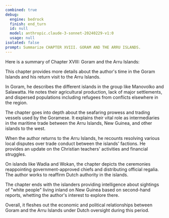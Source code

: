 ```yaml
---
combined: true
debug:
  engine: bedrock
  finish: end_turn
  id: null
  model: anthropic.claude-3-sonnet-20240229-v1:0
  usage: null
isolated: false
prompt: Summarize CHAPTER XVIII. GORAM AND THE ARRU ISLANDS.
---
```

Here is a summary of Chapter XVIII: Goram and the Arru Islands:

This chapter provides more details about the author's time in the Goram Islands and his return visit to the Arru Islands. 

In Goram, he describes the different islands in the group like Manovolko and Salawatta. He notes their agricultural production, lack of major settlements, and dispersed populations including refugees from conflicts elsewhere in the region.

The chapter goes into depth about the seafaring prowess and trading vessels used by the Goramese. It explains their vital role as intermediaries in the maritime trade between the Arru Islands, New Guinea, and other islands to the west.

When the author returns to the Arru Islands, he recounts resolving various local disputes over trade conduct between the islands' factions. He provides an update on the Christian teachers' activities and financial struggles.

On islands like Wadia and Wokan, the chapter depicts the ceremonies reappointing government-approved chiefs and distributing official regalia. The author works to reaffirm Dutch authority in the islands.

The chapter ends with the islanders providing intelligence about sightings of "white people" living inland on New Guinea based on second-hand reports, whetting the author's interest to explore there.

Overall, it fleshes out the economic and political relationships between Goram and the Arru Islands under Dutch oversight during this period.